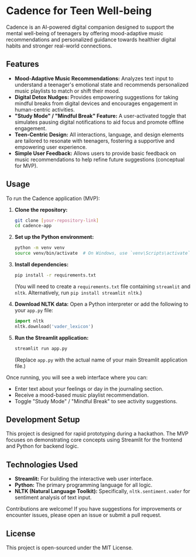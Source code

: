 # Cadence for Teen Well-being

Cadence is an AI-powered digital companion designed to support the mental well-being of teenagers by offering mood-adaptive music recommendations and personalized guidance towards healthier digital habits and stronger real-world connections.

## Features

* **Mood-Adaptive Music Recommendations:** Analyzes text input to understand a teenager's emotional state and recommends personalized music playlists to match or shift their mood.
* **Digital Detox Nudges:** Provides empowering suggestions for taking mindful breaks from digital devices and encourages engagement in human-centric activities.
* **"Study Mode" / "Mindful Break" Feature:** A user-activated toggle that simulates pausing digital notifications to aid focus and promote offline engagement.
* **Teen-Centric Design:** All interactions, language, and design elements are tailored to resonate with teenagers, fostering a supportive and empowering user experience.
* **Simple User Feedback:** Allows users to provide basic feedback on music recommendations to help refine future suggestions (conceptual for MVP).

## Usage

To run the Cadence application (MVP):

1. **Clone the repository:**

    ```bash
    git clone [your-repository-link]
    cd cadence-app
    ```

2. **Set up the Python environment:**

    ```bash
    python -m venv venv
    source venv/bin/activate  # On Windows, use `venv\Scripts\activate`
    ```

3. **Install dependencies:**

    ```bash
    pip install -r requirements.txt
    ```

    (You will need to create a `requirements.txt` file containing `streamlit` and `nltk`. Alternatively, run `pip install streamlit nltk`.)
4. **Download NLTK data:**
    Open a Python interpreter or add the following to your `app.py` file:

    ```python
    import nltk
    nltk.download('vader_lexicon')
    ```

5. **Run the Streamlit application:**

    ```bash
    streamlit run app.py
    ```

    (Replace `app.py` with the actual name of your main Streamlit application file.)

Once running, you will see a web interface where you can:

* Enter text about your feelings or day in the journaling section.
* Receive a mood-based music playlist recommendation.
* Toggle "Study Mode" / "Mindful Break" to see activity suggestions.

## Development Setup

This project is designed for rapid prototyping during a hackathon. The MVP focuses on demonstrating core concepts using Streamlit for the frontend and Python for backend logic.

## Technologies Used

* **Streamlit:** For building the interactive web user interface.
* **Python:** The primary programming language for all logic.
* **NLTK (Natural Language Toolkit):** Specifically, `nltk.sentiment.vader` for sentiment analysis of text input.

Contributions are welcome! If you have suggestions for improvements or encounter issues, please open an issue or submit a pull request.

## License

This project is open-sourced under the MIT License.
